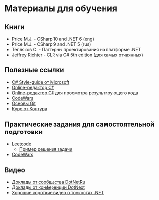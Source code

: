 # Материалы для обучения

## Книги
- Price M.J. - CSharp 10 and .NET 6 (eng)
- Price M.J. - CSharp 9 and .NET 5 (rus)
- Тепляков С. - Паттерны проектирования на платформе .NET
- Jeffrey Richter - CLR via C# 5th edition (для самых отчаянных)

## Полезные ссылки
- [C# Style-guide от Microsoft](https://docs.microsoft.com/ru-ru/dotnet/standard/design-guidelines/naming-guidelines)
- [Online-редактор C#](https://dotnetfiddle.net)
- [Online-редактор C#](https://sharplab.io) для просмотра результирующего кода
- [CodeWars](https://www.codewars.com/dashboard)
- [Основы Git](https://learngitbranching.js.org/?locale=ru_RU)
- [Курс от Контура](https://ulearn.me)

## Практические задания для самостоятельной подготовки
- [Leetcode](https://leetcode.com/problemset/all/)
  - [Пример решения задачи](https://github.com/AlekseyRostov/DotNetEducation)
- [CodeWars](https://www.codewars.com/dashboard)

## Видео
- [Доклады от сообщества DotNetRu](https://www.youtube.com/DotNetRu)
- [Доклады от конференции DotNext](https://www.youtube.com/DotNextConf)
- [Хорошие короткие видео о тонкостях .NET](https://www.youtube.com/c/Elfocrash)
